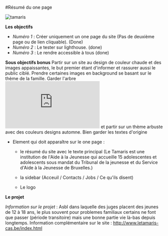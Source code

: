 #Résumé du one page

![tamaris](http://img.deco.fr/029E017005924076-c1-photo-oYToxOntzOjE6InciO2k6NjcwO30%3D-tamaris.jpg)

**Les objectifs**

+ *Numéro 1* :  Créer uniquement un one page du site (Pas de deuxième page ou de lien cliquable). (Done)
+ *Numéro 2* : Le tester sur lighthouse. (done)
+ *Numéro 3* : Le rendre accessible à tous (done)

**Sous objectifs bonus**
Partir sur un site au design de couleur chaude et des images appaissantes, le but premier étant d'informer et rassurer aussi le public ciblé.
Prendre certaines images en background se basant sur le thème de la famille.
Garder l'arbre ![tamaris](http://www.gerbeaud.com/jardin/fiches/tamaris.php) et partir sur un thème arbuste avec des couleurs designs automne.
Bien garder les textes d'origine   

  + Element qui doit apparaître sur le one page :
    + le résumé du site avec le texte principal (Le Tamaris est une institution de l'Aide à la Jeunesse qui accueille 15 adolescentes et adolescents sous mandat du Tribunal de la jeunesse et du Service d'Aide à la Jeunesse de Bruxelles.)

    + la sidebar (Acceuil / Contacts / Jobs / Ce qu'ils disent)

    + Le logo

**Le projet**

*Information sur le projet* : Asbl dans laquelle des juges placent des jeunes de 12 à 18 ans, le plus souvent pour problemes familiaux certains ne font que passer (période transitoire) mais une bonne partie vie là-bas depuis longtemps.
Information complémentaire sur le site : http://www.letamaris-cas.be/index.html
